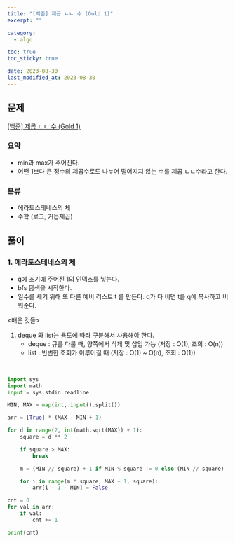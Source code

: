 ```yaml
---
title: "[백준] 제곱 ㄴㄴ 수 (Gold 1)"
excerpt: ""

category:
  - algo

toc: true
toc_sticky: true

date: 2023-08-30
last_modified_at: 2023-08-30
---
```


## 문제

[[백준] 제곱 ㄴㄴ 수 (Gold 1)](https://www.acmicpc.net/problem/1016)

### 요약

- min과 max가 주어진다.
- 어떤 1보다 큰 정수의 제곱수로도 나누어 떨어지지 않는 수를 제곱 ㄴㄴ수라고 한다.
### 분류

- 에라토스테네스의 체
- 수학 (로그, 거듭제곱)

## 풀이

### 1. 에라토스테네스의 체

- q에 초기에 주어진 1의 인덱스를 넣는다.
- bfs 탐색을 시작한다.
- 일수를 세기 위해 또 다른 예비 리스트 t 를 만든다. q가 다 비면 t를 q에 복사하고 비워준다.

\<배운 것들\>
 1. deque 와 list는 용도에 따라 구분해서 사용해야 한다.
	 - deque : 큐를 다룰 때, 양쪽에서 삭제 및 삽입 가능 (저장 : O(1), 조회 : O(n))
	 - list : 빈번한 조회가 이루어질 때 (저장 : O(1) ~ O(n), 조회 : O(1))

<br>

```python
import sys
import math
input = sys.stdin.readline

MIN, MAX = map(int, input().split())

arr = [True] * (MAX - MIN + 1)

for d in range(2, int(math.sqrt(MAX)) + 1):
    square = d ** 2

    if square > MAX:
        break

    m = (MIN // square) + 1 if MIN % square != 0 else (MIN // square)

    for i in range(m * square, MAX + 1, square):
        arr[i - 1 - MIN] = False

cnt = 0
for val in arr:
    if val:
        cnt += 1

print(cnt)

```
